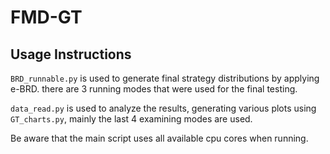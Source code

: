 # FMD-GT

## Usage Instructions

`BRD_runnable.py` is used to generate final strategy distributions by applying e-BRD. there are 3 running modes that were used for the final testing.


`data_read.py` is used to analyze the results, generating various plots using `GT_charts.py`, mainly the last 4 examining modes are used.

Be aware that the main script uses all available cpu cores when running.




